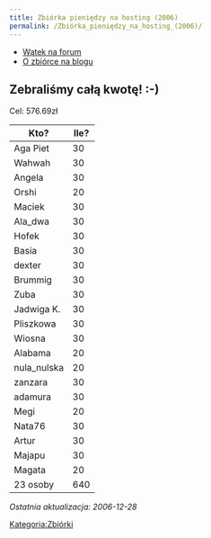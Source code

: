 ```yaml
---
title: Zbiórka pieniędzy na hosting (2006)
permalink: /Zbiórka_pieniędzy_na_hosting_(2006)/
---
```


-   [Wątek na forum](http://www.atopowe-zapalenie.pl/forum/viewtopic.php?t=3093)
-   [O zbiórce na blogu](http://blog.atopowe.pl/2006/11/10/zrzutka-na-hosting/)

Zebraliśmy całą kwotę! :-)
--------------------------

Cel: 576.69zł

| Kto?         | Ile? |
|--------------|------|
| Aga Piet     | 30   |
| Wahwah       | 30   |
| Angela       | 30   |
| Orshi        | 20   |
| Maciek       | 30   |
| Ala_dwa     | 30   |
| Hofek        | 30   |
| Basia        | 30   |
| dexter       | 30   |
| Brummig      | 30   |
| Zuba         | 30   |
| Jadwiga K.   | 30   |
| Pliszkowa    | 30   |
| Wiosna       | 30   |
| Alabama      | 20   |
| nula_nulska | 20   |
| zanzara      | 30   |
| adamura      | 30   |
| Megi         | 20   |
| Nata76       | 30   |
| Artur        | 30   |
| Majapu       | 30   |
| Magata       | 20   |
| 23 osoby     | 640  |

*Ostatnia aktualizacja: 2006-12-28*

[Kategoria:Zbiórki](/Kategoria:Zbiórki "wikilink")